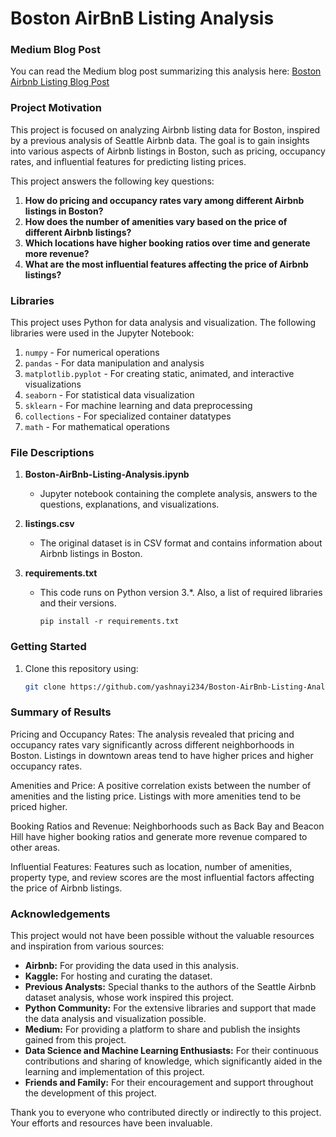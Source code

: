 # Boston AirBnB Listing Analysis


### Medium Blog Post
You can read the Medium blog post summarizing this analysis here: [Boston Airbnb Listing Blog Post](https://medium.com/@yash.nayi9624/boston-airbnb-listing-blog-post-08ce24c9c804)

### Project Motivation

This project is focused on analyzing Airbnb listing data for Boston, inspired by a previous analysis of Seattle Airbnb data. The goal is to gain insights into various aspects of Airbnb listings in Boston, such as pricing, occupancy rates, and influential features for predicting listing prices.

This project answers the following key questions:
1. **How do pricing and occupancy rates vary among different Airbnb listings in Boston?**
2. **How does the number of amenities vary based on the price of different Airbnb listings?**
3. **Which locations have higher booking ratios over time and generate more revenue?**
4. **What are the most influential features affecting the price of Airbnb listings?**

### Libraries
This project uses Python for data analysis and visualization. The following libraries were used in the Jupyter Notebook:
1. `numpy` - For numerical operations
2. `pandas` - For data manipulation and analysis
3. `matplotlib.pyplot` - For creating static, animated, and interactive visualizations
4. `seaborn` - For statistical data visualization
5. `sklearn` - For machine learning and data preprocessing
6. `collections` - For specialized container datatypes
7. `math` - For mathematical operations

### File Descriptions
1. **Boston-AirBnb-Listing-Analysis.ipynb**
   - Jupyter notebook containing the complete analysis, answers to the questions, explanations, and visualizations.

2. **listings.csv**
   - The original dataset is in CSV format and contains information about Airbnb listings in Boston.
  
3. **requirements.txt**
   - This code runs on Python version 3.*. Also, a list of required libraries and their versions. 

     `pip install -r requirements.txt`

### Getting Started
1. Clone this repository using:
   ```bash
   git clone https://github.com/yashnayi234/Boston-AirBnb-Listing-Analysis.git

### Summary of Results

Pricing and Occupancy Rates: The analysis revealed that pricing and occupancy rates vary significantly across different neighborhoods in Boston. Listings in downtown areas tend to have higher prices and higher occupancy rates.

Amenities and Price: A positive correlation exists between the number of amenities and the listing price. Listings with more amenities tend to be priced higher.

Booking Ratios and Revenue: Neighborhoods such as Back Bay and Beacon Hill have higher booking ratios and generate more revenue compared to other areas.

Influential Features: Features such as location, number of amenities, property type, and review scores are the most influential factors affecting the price of Airbnb listings.

### Acknowledgements

This project would not have been possible without the valuable resources and inspiration from various sources:

   - **Airbnb:** For providing the data used in this analysis.
   - **Kaggle:** For hosting and curating the dataset.
   - **Previous Analysts:** Special thanks to the authors of the Seattle Airbnb dataset analysis, whose work inspired this project.
   - **Python Community:** For the extensive libraries and support that made the data analysis and visualization possible.
   - **Medium:** For providing a platform to share and publish the insights gained from this project.
   - **Data Science and Machine Learning Enthusiasts:** For their continuous contributions and sharing of knowledge, which significantly aided in the learning and implementation of this project.
   - **Friends and Family:** For their encouragement and support throughout the development of this project.

Thank you to everyone who contributed directly or indirectly to this project. Your efforts and resources have been invaluable.
